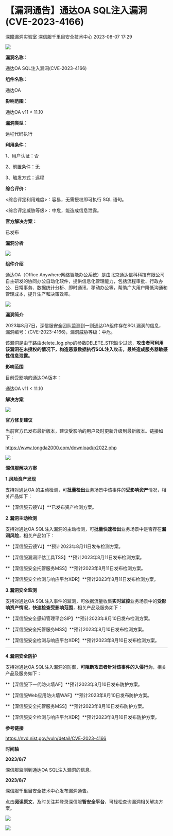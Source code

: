 #  【漏洞通告】通达OA SQL注入漏洞(CVE-2023-4166)   
深瞳漏洞实验室  深信服千里目安全技术中心   2023-08-07 17:29  
  
![](https://mmbiz.qpic.cn/mmbiz_gif/w8NHw6tcQ5zweVaPowGribMKiczwicrOShLdueM1hmknyBUxhwPOIGakbgfbb7OrkCibEr9OQibzEq5ObV37qWEzHeQ/640?wx_fmt=gif "")  
  
**漏洞名称：**  
  
通达OA SQL注入漏洞(CVE-2023-4166)  
  
**组件名称：**  
  
通达OA  
  
**影响范围：**  
  
通达OA v11 < 11.10  
  
**漏洞类型：**  
  
远程代码执行  
  
**利用条件：**  
  
1、用户认证：否  
  
2、前置条件：无  
  
3、触发方式：远程  
  
**综合评价：**  
  
<综合评定利用难度>：容易，无需授权即可执行 SQL 语句。  
  
<综合评定威胁等级>：中危，能造成信息泄露。  
  
**官方解决方案：**  
  
已发布  
  
  
  
  
  
**漏洞分析**  
  
![](https://mmbiz.qpic.cn/mmbiz_gif/w8NHw6tcQ5zweVaPowGribMKiczwicrOShLvL8OOS92KRunnyPzxuePjJfeicPJg6S7jeFQDHaP7KibCRLfpY2PIgibA/640?wx_fmt=gif "")  
  
**组件介绍**  
  
通达OA（Office Anywhere网络智能办公系统）是由北京通达信科科技有限公司自主研发的协同办公自动化软件，提供信息化管理能力，包括流程审批、行政办公、日常事务、数据统计分析、即时通讯、移动办公等，帮助广大用户降低沟通和管理成本，提升生产和决策效率。  
  
![](https://mmbiz.qpic.cn/mmbiz_gif/w8NHw6tcQ5zweVaPowGribMKiczwicrOShLvL8OOS92KRunnyPzxuePjJfeicPJg6S7jeFQDHaP7KibCRLfpY2PIgibA/640?wx_fmt=gif "")  
  
**漏洞简介**  
  
2023年8月7日，深信服安全团队监测到一则通达OA组件存在SQL漏洞的信息，漏洞编号：(CVE-2023-4166)，漏洞威胁等级：中危。  
  
  
该漏洞是由于路由delete_log.php的参数DELETE_STR缺少过滤，**攻击者可利用该漏洞在未授权的情况下，构造恶意数据执行SQL注入攻击，最终造成服务器敏感性信息泄露。**  
  
  
**影响范围**  
  
目前受影响的通达OA版本：  
  
通达OA v11 < 11.10  
  
  
**解决方案**  
  
![](https://mmbiz.qpic.cn/mmbiz_gif/w8NHw6tcQ5zweVaPowGribMKiczwicrOShLvL8OOS92KRunnyPzxuePjJfeicPJg6S7jeFQDHaP7KibCRLfpY2PIgibA/640?wx_fmt=gif "")  
  
**官方修复建议**  
  
  
当前官方已发布最新版本，建议受影响的用户及时更新升级到最新版本。链接如下：  
  
https://www.tongda2000.com/download/p2022.php  
  
![](https://mmbiz.qpic.cn/mmbiz_gif/w8NHw6tcQ5zweVaPowGribMKiczwicrOShLvL8OOS92KRunnyPzxuePjJfeicPJg6S7jeFQDHaP7KibCRLfpY2PIgibA/640?wx_fmt=gif "")  
  
**深信服解决方案**  
  
  
**1.风险资产发现**  
  
支持对通达OA 的主动检测，可**批量检出**业务场景中该事件的**受影响资产**情况，相关产品如下：  
  
**【深信服云镜YJ】**已发布资产检测方案。  
  
  
**2.漏洞主动检测**  
  
支持对通达OA SQL注入漏洞的主动检测，可**批量快速检出**业务场景中是否存在**漏洞风险**，相关产品如下：  
  
**【深信服云镜YJ】**预计2023年8月11日发布检测方案。  
  
**【深信服漏洞评估工具TSS】**预计2023年8月11日发布检测方案。  
  
**【深信服安全托管服务MSS】**预计2023年8月11日发布检测方案。  
  
**【深信服安全检测与响应平台XDR】**预计2023年8月11日发布检测方案。  
  
  
**3.漏洞安全监测**  
  
支持对通达OA SQL注入事件的监测，可依据流量收集**实时监控**业务场景中的**受影响资产情况，快速检查受影响范围**，相关产品及服务如下：  
  
**【深信服安全感知管理平台SIP】**预计2023年8月10日发布检测方案。  
  
**【深信服安全托管服务MSS】**预计2023年8月10日发布检测方案。  
  
**【深信服安全检测与响应平台XDR】**预计2023年8月10日发布检测方案。  
  
****  
  
**4.漏洞安全防护**  
  
支持对通达OA SQL注入漏洞的防御，**可阻断攻击者针对该事件的入侵行为**，相关产品及服务如下：  
  
**【深信服下一代防火墙AF】**预计2023年8月10日发布防护方案。  
  
**【深信服Web应用防火墙WAF】**预计2023年8月10日发布防护方案。  
  
**【深信服安全托管服务MSS】**预计2023年8月10日发布防护方案。  
  
**【深信服安全检测与响应平台XDR】**预计2023年8月10日发布防护方案。  
  
  
**参考链接**  
  
  
https://nvd.nist.gov/vuln/detail/CVE-2023-4166  
  
  
**时间轴**  
  
  
  
**2023/8/7**  
  
深信服监测到通达OA SQL注入漏洞的信息。  
  
  
**2023/8/7**  
  
深信服千里目安全技术中心发布漏洞通告。  
  
  
点击**阅读原文**，及时关注并登录深信服**智安全平台**，可轻松查询漏洞相关解决方案。  
  
![](https://mmbiz.qpic.cn/mmbiz_png/w8NHw6tcQ5zweVaPowGribMKiczwicrOShLSUY7fo7s9hR3R1cziceWgwDIAh6pPOC5h9d9EJrQygoJibsTz1abSjDA/640?wx_fmt=png "")  
  
  
![](https://mmbiz.qpic.cn/mmbiz_jpg/w8NHw6tcQ5zweVaPowGribMKiczwicrOShLucibtLqY980TL3aHYeX5ya7m8lSMHJcIaZDruiasduz89cKzaRHgSWXw/640?wx_fmt=jpeg "")  
  
  
  
